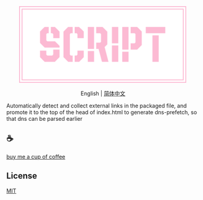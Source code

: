 <p align="center">
<img height="200" src="./assets/kv.png" alt="vscode script">
</p>
<p align="center"> English | <a href="./README_zh.md">简体中文</a></p>

Automatically detect and collect external links in the packaged file, and promote it to the top of the head of index.html to generate dns-prefetch, so that dns can be parsed earlier

## :coffee:

[buy me a cup of coffee](https://github.com/Simon-He95/sponsor)

## License

[MIT](./license)
